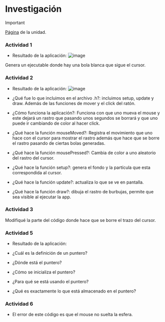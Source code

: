 # **Investigación**
> [!IMPORTANT]
> [Página](https://confusion-snapper-025.notion.site/Experiencia-de-aprendizaje-3-Lenguaje-de-alto-nivel-17ee8161b2a1800d9be4c7e12edd14c6) de la unidad.


### Actividad 1
- Resultado de la aplicación:
![image](https://github.com/user-attachments/assets/a0b70ad8-94f0-47b3-b1a8-c471c8fc0a5b)

Genera un ejecutable donde hay una bola blanca que sigue el cursor.

### Actividad 2
- Resultado de la aplicación:
![image](https://github.com/user-attachments/assets/5be4fa2b-0bd4-4fc7-afd4-256cceccfcfd)

- ¿Qué fue lo que incluimos en el archivo .h?: incluimos setup, update y draw. Además de las funciones de mover y el click del ratón.
- ¿Cómo funciona la aplicación?: Funciona con que uno mueva el mouse y este dejará un rastro que pasando unos segundos se borrará y que uno puede ir cambiando de color al hacer click.
- ¿Qué hace la función mouseMoved?: Registra el movimiento que uno hace con el cursor para mostrar el rastro además que hace que se borre el rastro pasando de ciertas bolas generadas.
- ¿Qué hace la función mousePressed?: Cambia de color a uno aleatorio del rastro del cursor.
- ¿Qué hace la función setup?: genera el fondo y la partícula que esta correspondida al cursor.
- ¿Qué hace la función update?: actualiza lo que se ve en pantalla.
- ¿Qué hace la función draw?: dibuja el rastro de burbujas, permite que sea visible al ejecutar la app.

### Actividad 3
Modifiqué la parte del código donde hace que se borre el trazo del cursor.

### Actividad 5
- Resultado de la aplicación:


- ¿Cuál es la definición de un puntero?
- ¿Dónde está el puntero?
- ¿Cómo se inicializa el puntero?
- ¿Para qué se está usando el puntero?
- ¿Qué es exactamente lo que está almacenado en el puntero?

### Actividad 6
- El error de este código es que el mouse no suelta la esfera.
